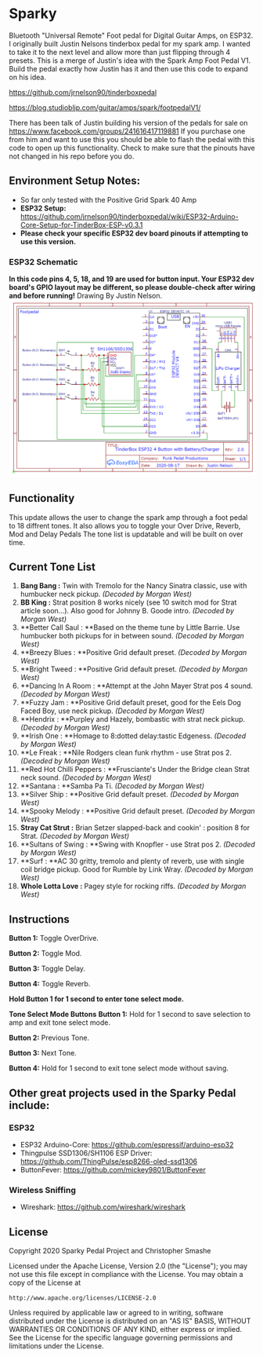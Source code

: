 # Sparky 
Bluetooth "Universal Remote" Foot pedal for Digital Guitar Amps, on ESP32. I originally built Justin Nelsons tinderbox pedal for my spark amp. I wanted to take it to the next level and allow more than just flipping through 4 presets. This is a merge of Justin's idea with the Spark Amp Foot Pedal V1. Build the pedal exactly how Justin has it and then use this code to expand on his idea.


https://github.com/jrnelson90/tinderboxpedal

https://blog.studioblip.com/guitar/amps/spark/footpedalV1/


There has been talk of Justin building his version of the pedals for sale on https://www.facebook.com/groups/241616417119881  If you purchase one from him and want to use this you should be able to flash the pedal with this code to open up this functionality. Check to make sure that the pinouts have not changed in his repo before you do.
## Environment Setup Notes:
* So far only tested with the Positive Grid Spark 40 Amp
* **ESP32 Setup:** https://github.com/jrnelson90/tinderboxpedal/wiki/ESP32-Arduino-Core-Setup-for-TinderBox-ESP-v0.3.1
* **Please check your specific ESP32 dev board pinouts if attempting to use this version.**


### ESP32 Schematic
**In this code pins 4, 5, 18, and 19 are used for button input. Your ESP32 dev board's GPIO layout may be different, so please double-check after wiring and before running!**
Drawing By Justin Nelson.
![](src/tinderbox_ESP32.png)


## Functionality
This update allows the user to change the spark amp through a foot pedal to 18 diffrent tones. It also allows you to toggle your Over Drive, Reverb, Mod and Delay Pedals
The tone list is updatable and will be built on over time.
## Current Tone List

1.  **Bang Bang :** Twin with Tremolo for the Nancy Sinatra classic, use with humbucker neck pickup. *(Decoded by Morgan West)*
2.  **BB King :** Strat position 8 works nicely (see 10 switch mod for Strat article soon...). Also good for Johnny B. Goode intro. *(Decoded by Morgan West)*
3.  **Better Call Saul : **Based on the theme tune by Little Barrie. Use humbucker both pickups for in between sound. *(Decoded by Morgan West)*
4.  **Breezy Blues : **Positive Grid default preset. *(Decoded by Morgan West)*
5.  **Bright Tweed : **Positive Grid default preset. *(Decoded by Morgan West)*
6.  **Dancing In A Room : **Attempt at the John Mayer Strat pos 4 sound. *(Decoded by Morgan West)*
7.  **Fuzzy Jam : **Positive Grid default preset, good for the Eels Dog Faced Boy, use neck pickup. *(Decoded by Morgan West)*
8.  **Hendrix : **Purpley and Hazely, bombastic with strat neck pickup. *(Decoded by Morgan West)*
9.  **Irish One : **Homage to 8:dotted delay:tastic Edgeness. *(Decoded by Morgan West)*
10. **Le Freak : **Nile Rodgers clean funk rhythm - use Strat pos 2. *(Decoded by Morgan West)*
11. **Red Hot Chilli Peppers : **Frusciante's Under the Bridge clean Strat neck sound. *(Decoded by Morgan West)*
12. **Santana : **Samba Pa Ti. *(Decoded by Morgan West)*
13. **Silver Ship : **Positive Grid default preset. *(Decoded by Morgan West)*
14. **Spooky Melody : **Positive Grid default preset. *(Decoded by Morgan West)*
15. **Stray Cat Strut :** Brian Setzer slapped-back and cookin' : position 8 for Strat. *(Decoded by Morgan West)*
16. **Sultans of Swing : **Swing with Knopfler - use Strat pos 2. *(Decoded by Morgan West)*
17. **Surf : **AC 30 gritty, tremolo and plenty of reverb, use with single coil bridge pickup. Good for Rumble by Link Wray. *(Decoded by Morgan West)*
18. **Whole Lotta Love :** Pagey style for rocking riffs. *(Decoded by Morgan West)*
## Instructions
**Button 1:** Toggle OverDrive.

**Button 2:** Toggle Mod.

**Button 3:** Toggle Delay.

**Button 4:** Toggle Reverb.


**Hold Button 1 for 1 second to enter tone select mode.**


**Tone Select Mode Buttons**
**Button 1:** Hold for 1 second to save selection to amp and exit tone select mode.

**Button 2:** Previous Tone.

**Button 3:** Next Tone.

**Button 4:** Hold for 1 second to exit tone select mode without saving.

## Other great projects used in the Sparky Pedal include:

### ESP32
* ESP32 Arduino-Core:  https://github.com/espressif/arduino-esp32
* Thingpulse SSD1306/SH1106 ESP Driver: https://github.com/ThingPulse/esp8266-oled-ssd1306
* ButtonFever: https://github.com/mickey9801/ButtonFever

### Wireless Sniffing
* Wireshark: https://github.com/wireshark/wireshark

## License

Copyright 2020 Sparky Pedal Project and Christopher Smashe

Licensed under the Apache License, Version 2.0 (the "License");
you may not use this file except in compliance with the License.
You may obtain a copy of the License at

    http://www.apache.org/licenses/LICENSE-2.0

Unless required by applicable law or agreed to in writing, software
distributed under the License is distributed on an "AS IS" BASIS,
WITHOUT WARRANTIES OR CONDITIONS OF ANY KIND, either express or implied.
See the License for the specific language governing permissions and
limitations under the License.
